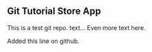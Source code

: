Git Tutorial Store App
-

This is a test git repo.
text...
Even more text here.

Added this line on github.
